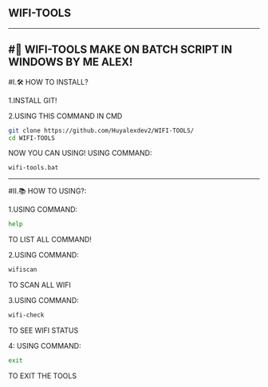 ## WIFI-TOOLS
---
#🌌 WIFI-TOOLS MAKE ON BATCH SCRIPT IN WINDOWS BY ME ALEX!
---
#I.🛠️ HOW TO INSTALL?

1.INSTALL GIT!

2.USING THIS COMMAND IN CMD

```bash
git clone https://github.com/Huyalexdev2/WIFI-TOOLS/
cd WIFI-TOOLS
```

NOW YOU CAN USING! USING COMMAND:

```bash
wifi-tools.bat
```
---
#II.📚 HOW TO USING?:

1.USING COMMAND:

```bash
help
```

TO LIST ALL COMMAND!

2.USING COMMAND:

```bash
wifiscan
```

TO SCAN ALL WIFI

3.USING COMMAND:

```bash
wifi-check
```

TO SEE WIFI STATUS

4: USING COMMAND:

```bash
exit
```

TO EXIT THE TOOLS
